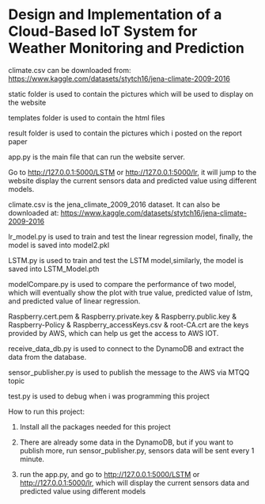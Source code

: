 # Design and Implementation of a Cloud-Based IoT System for Weather Monitoring and Prediction


climate.csv can be downloaded from: https://www.kaggle.com/datasets/stytch16/jena-climate-2009-2016

static folder is used to contain the pictures which will be used to display on the website

templates folder is used to contain the html files

result folder is used to contain the pictures which i posted on the report paper


app.py is the main file that can run the website server.

Go to http://127.0.0.1:5000/LSTM or http://127.0.0.1:5000/lr, it will jump to the website
display the current sensors data and predicted value using different models.

climate.csv is the jena_climate_2009_2016 dataset. It can also be downloaded at:
https://www.kaggle.com/datasets/stytch16/jena-climate-2009-2016

lr_model.py is used to train and test the linear regression model, finally,
the model is saved into model2.pkl

LSTM.py is used to train and test the LSTM model,similarly, the model
is saved into LSTM_Model.pth

modelCompare.py is used to compare the performance of two model, which will
eventually show the plot with true value, predicted value of lstm, and predicted value of linear regression.

Raspberry.cert.pem & Raspberry.private.key & Raspberry.public.key & 
Raspberry-Policy & Raspberry_accessKeys.csv & root-CA.crt are the keys provided by AWS, which
can help us get the access to AWS IOT.

receive_data_db.py is used to connect to the DynamoDB and extract the data from the database.

sensor_publisher.py is used to publish the message to the AWS via MTQQ topic

test.py is used to debug when i was programming this project

How to run this project:

1. Install all the packages needed for this project

2. There are already some data in the DynamoDB, but if you want to publish more, run sensor_publisher.py, sensors data will be sent every 1 minute.

3. run the app.py, and go to http://127.0.0.1:5000/LSTM or http://127.0.0.1:5000/lr, which will display the current sensors data and predicted value using different models




